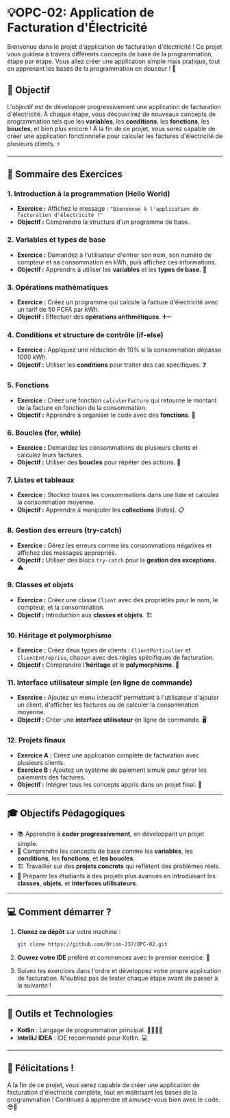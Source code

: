 
# 💡OPC-02: Application de Facturation d'Électricité

Bienvenue dans le projet d'application de facturation d'électricité ! Ce projet vous guidera à travers différents concepts de base de la programmation, étape par étape. Vous allez créer une application simple mais pratique, tout en apprenant les bases de la programmation en douceur ! 🚀

## 🎯 Objectif

L'objectif est de développer progressivement une application de facturation d'électricité. À chaque étape, vous découvrirez de nouveaux concepts de programmation tels que les **variables**, les **conditions**, les **fonctions**, les **boucles**, et bien plus encore ! À la fin de ce projet, vous serez capable de créer une application fonctionnelle pour calculer les factures d'électricité de plusieurs clients. ⚡

---

## 📝 Sommaire des Exercices

### 1. **Introduction à la programmation (Hello World)**
   - **Exercice :** Affichez le message : `"Bienvenue à l'application de facturation d'électricité !"`
   - **Objectif :** Comprendre la structure d'un programme de base.

### 2. **Variables et types de base**
   - **Exercice :** Demandez à l'utilisateur d'entrer son nom, son numéro de compteur et sa consommation en kWh, puis affichez ces informations.
   - **Objectif :** Apprendre à utiliser les **variables** et les **types de base**. 🔢

### 3. **Opérations mathématiques**
   - **Exercice :** Créez un programme qui calcule la facture d'électricité avec un tarif de 50 FCFA par kWh.
   - **Objectif :** Effectuer des **opérations arithmétiques**. ➕➖

### 4. **Conditions et structure de contrôle (if-else)**
   - **Exercice :** Appliquez une réduction de 10% si la consommation dépasse 1000 kWh.
   - **Objectif :** Utiliser les **conditions** pour traiter des cas spécifiques. ❓

### 5. **Fonctions**
   - **Exercice :** Créez une fonction `calculerFacture` qui retourne le montant de la facture en fonction de la consommation.
   - **Objectif :** Apprendre à organiser le code avec des **fonctions**. 🔄

### 6. **Boucles (for, while)**
   - **Exercice :** Demandez les consommations de plusieurs clients et calculez leurs factures.
   - **Objectif :** Utiliser des **boucles** pour répéter des actions. 🔁

### 7. **Listes et tableaux**
   - **Exercice :** Stockez toutes les consommations dans une liste et calculez la consommation moyenne.
   - **Objectif :** Apprendre à manipuler les **collections** (listes). 📋

### 8. **Gestion des erreurs (try-catch)**
   - **Exercice :** Gérez les erreurs comme les consommations négatives et affichez des messages appropriés.
   - **Objectif :** Utiliser des blocs `try-catch` pour la **gestion des exceptions**. ⚠️

### 9. **Classes et objets**
   - **Exercice :** Créez une classe `Client` avec des propriétés pour le nom, le compteur, et la consommation.
   - **Objectif :** Introduction aux **classes et objets**. 🏗️

### 10. **Héritage et polymorphisme**
   - **Exercice :** Créez deux types de clients : `ClientParticulier` et `ClientEntreprise`, chacun avec des règles spécifiques de facturation.
   - **Objectif :** Comprendre l'**héritage** et le **polymorphisme**. 🧬

### 11. **Interface utilisateur simple (en ligne de commande)**
   - **Exercice :** Ajoutez un menu interactif permettant à l'utilisateur d'ajouter un client, d'afficher les factures ou de calculer la consommation moyenne.
   - **Objectif :** Créer une **interface utilisateur** en ligne de commande. 🖥️

### 12. **Projets finaux**
   - **Exercice A :** Créez une application complète de facturation avec plusieurs clients.
   - **Exercice B :** Ajoutez un système de paiement simulé pour gérer les paiements des factures.
   - **Objectif :** Intégrer tous les concepts appris dans un projet final. 🎉

---

## 🎓 Objectifs Pédagogiques

- 📚 Apprendre à **coder progressivement**, en développant un projet simple.
- 🧠 Comprendre les concepts de base comme les **variables**, les **conditions**, les **fonctions**, et **les boucles**.
- 🏗️ Travailler sur des **projets concrets** qui reflètent des problèmes réels.
- 🚀 Préparer les étudiants à des projets plus avancés en introduisant les **classes**, **objets**, et **interfaces utilisateurs**.

---

## 💻 Comment démarrer ?

1. **Clonez ce dépôt** sur votre machine :
   ```bash
   git clone https://github.com/Orion-237/OPC-02.git
   ```

2. **Ouvrez votre IDE** préféré et commencez avec le premier exercice. 📖

3. Suivez les exercices dans l'ordre et développez votre propre application de facturation. N'oubliez pas de tester chaque étape avant de passer à la suivante !

---

## 🔧 Outils et Technologies

- **Kotlin** : Langage de programmation principal. 👨‍💻👩‍💻
- **IntelliJ IDEA** : IDE recommandé pour Kotlin. 💻
  
---

## 🎉 Félicitations !

À la fin de ce projet, vous serez capable de créer une application de facturation d'électricité complète, tout en maîtrisant les bases de la programmation ! Continuez à apprendre et amusez-vous bien avec le code. 😎🎊
